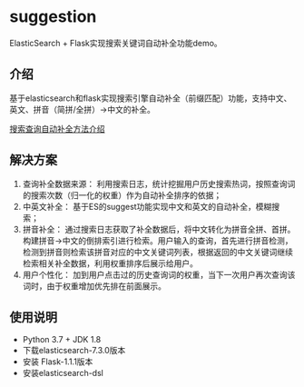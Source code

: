 # suggestion
   ElasticSearch + Flask实现搜索关键词自动补全功能demo。
## 介绍
   基于elasticsearch和flask实现搜索引擎自动补全（前缀匹配）功能，支持中文、英文、拼音（简拼/全拼）->中文的补全。

<a href="https://www.zhihu.com/people/liured-30/posts" target="_blank">搜索查询自动补全方法介绍</a>

## 解决方案
1. 查询补全数据来源：
   利用搜索日志，统计挖掘用户历史搜索热词，按照查询词的搜索次数（归一化的权重）作为自动补全排序的依据；
2. 中英文补全：
   基于ES的suggest功能实现中文和英文的自动补全，模糊搜索；
3. 拼音补全：
   通过搜索日志获取了补全数据后，将中文转化为拼音全拼、首拼。构建拼音->中文的倒排索引进行检索。用户输入的查询，首先进行拼音检测，检测到拼音则检索该拼音对应的中文关键词列表，根据返回的中文关键词继续检索相关补全数据，利用权重排序后展示给用户。
4. 用户个性化：
   加到用户点击过的历史查询词的权重，当下一次用户再次查询该词时，由于权重增加优先排在前面展示。


## 使用说明
   - Python 3.7 + JDK 1.8
   - 下载elasticsearch-7.3.0版本
   - 安装 Flask-1.1.1版本
   - 安装elasticsearch-dsl

